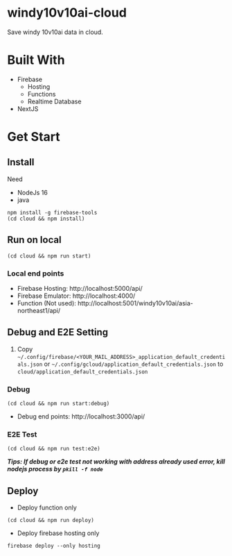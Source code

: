 # windy10v10ai-cloud
Save windy 10v10ai data in cloud.

# Built With
- Firebase 
  - Hosting
  - Functions
  - Realtime Database
- NextJS

# Get Start

## Install
Need
- NodeJs 16
- java
```
npm install -g firebase-tools
(cd cloud && npm install)
```

## Run on local
```
(cd cloud && npm run start)
```
### Local end points
 - Firebase Hosting: http://localhost:5000/api/
 - Firebase Emulator: http://localhost:4000/
 - Function (Not used): http://localhost:5001/windy10v10ai/asia-northeast1/api/

## Debug and E2E Setting
1. Copy `~/.config/firebase/<YOUR_MAIL_ADDRESS>_application_default_credentials.json` or `~/.config/gcloud/application_default_credentials.json` to `cloud/application_default_credentials.json`
<!-- 2. Run 
```
echo "export GOOGLE_APPLICATION_CREDENTIALS='application_default_credentials.json'" >> ~/.bash_profile
echo "export FIRESTORE_EMULATOR_HOST='localhost:8080'" >> ~/.bash_profile
source ~/.bash_profile
``` -->


### Debug
```
(cd cloud && npm run start:debug)
```
 - Debug end points: http://localhost:3000/api/
### E2E Test
```
(cd cloud && npm run test:e2e)
```
**_Tips: If debug or e2e test not working with address already used error, kill nodejs process by `pkill -f node`_**

## Deploy
- Deploy function only
```
(cd cloud && npm run deploy)
```

- Deploy firebase hosting only
```
firebase deploy --only hosting
```